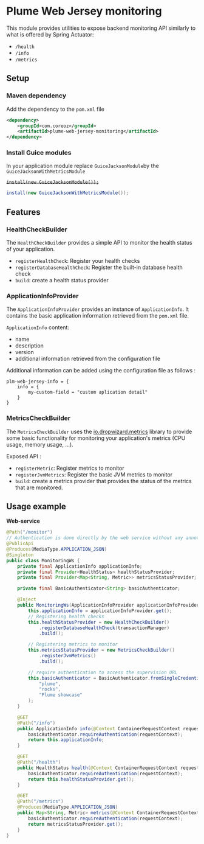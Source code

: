 Plume Web Jersey monitoring
================

This module provides utilities to expose backend monitoring API similarly to what is offered by Spring Actuator:
- `/health`
- `/info`
- `/metrics`

Setup
-----
### Maven dependency
Add the dependency to the `pom.xml` file
```xml
<dependency>
    <groupId>com.coreoz</groupId>
    <artifactId>plume-web-jersey-monitoring</artifactId>
</dependency>
```

### Install Guice modules
In your application module replace `GuiceJacksonModule`by the `GuiceJacksonWithMetricsModule`

~~`install(new GuiceJacksonModule());`~~
```java
install(new GuiceJacksonWithMetricsModule());
```

Features
-------

### HealthCheckBuilder
The `HealthCheckBuilder` provides a simple API to monitor the health status of your application.

- `registerHealthCheck`: Register your health checks
- `registerDatabaseHealthCheck`: Register the built-in database health check
- `build`: create a health status provider


### ApplicationInfoProvider
The `ApplicationInfoProvider` provides an instance of `ApplicationInfo`.
It contains the basic application information retrieved from the `pom.xml` file.

`ApplicationInfo` content: 
- name
- description
- version
- additional information retrieved from the configuration file

Additional information can be added using the configuration file as follows :
```
plm-web-jersey-info = {
    info = {
        my-custom-field = "custom aplication detail"
    }
}
```

### MetricsCheckBuilder
The `MetricsCheckBuilder` uses the [io.dropwizard.metrics](https://github.com/dropwizard/metrics) library
to provide some basic functionality for monitoring your application's metrics (CPU usage, memory usage, ...).

Exposed API :
- `registerMetric`: Register metrics to monitor
- `registerJvmMetrics`: Register the basic JVM metrics to monitor
- `build`: create a metrics provider that provides the status of the metrics that are monitored.


Usage example
-------

**Web-service**

```java
@Path("/monitor")
// Authentication is done directly by the web service without any annotation
@PublicApi
@Produces(MediaType.APPLICATION_JSON)
@Singleton
public class MonitoringWs {
    private final ApplicationInfo applicationInfo;
    private final Provider<HealthStatus> healthStatusProvider;
    private final Provider<Map<String, Metric>> metricsStatusProvider;

    private final BasicAuthenticator<String> basicAuthenticator;

    @Inject
    public MonitoringWs(ApplicationInfoProvider applicationInfoProvider, TransactionManager transactionManager) {
        this.applicationInfo = applicationInfoProvider.get();
        // Registering health checks
        this.healthStatusProvider = new HealthCheckBuilder()
            .registerDatabaseHealthCheck(transactionManager)
            .build();

        // Registering metrics to monitor
        this.metricsStatusProvider = new MetricsCheckBuilder()
            .registerJvmMetrics()
            .build();

        // require authentication to access the supervision URL
        this.basicAuthenticator = BasicAuthenticator.fromSingleCredentials(
            "plume",
            "rocks",
            "Plume showcase"
        );
    }

    @GET
    @Path("/info")
    public ApplicationInfo info(@Context ContainerRequestContext requestContext) {
        basicAuthenticator.requireAuthentication(requestContext);
        return this.applicationInfo;
    }

    @GET
    @Path("/health")
    public HealthStatus health(@Context ContainerRequestContext requestContext) {
        basicAuthenticator.requireAuthentication(requestContext);
        return this.healthStatusProvider.get();
    }

    @GET
    @Path("/metrics")
    @Produces(MediaType.APPLICATION_JSON)
    public Map<String, Metric> metrics(@Context ContainerRequestContext requestContext) {
        basicAuthenticator.requireAuthentication(requestContext);
        return metricsStatusProvider.get();
    }
}
```
